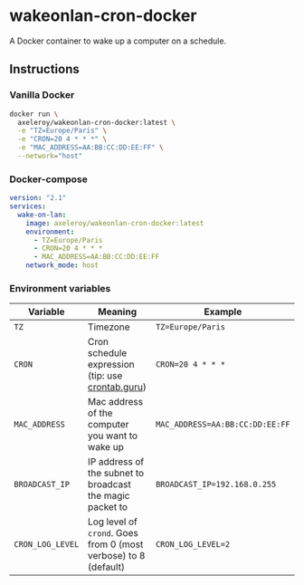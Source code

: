 # wakeonlan-cron-docker

A Docker container to wake up a computer on a schedule.

## Instructions

### Vanilla Docker

```bash
docker run \
  axeleroy/wakeonlan-cron-docker:latest \
  -e "TZ=Europe/Paris" \
  -e "CRON=20 4 * * *" \
  -e "MAC_ADDRESS=AA:BB:CC:DD:EE:FF" \
  --network="host"
```

### Docker-compose
```yml
version: "2.1"
services:
  wake-on-lan:
    image: axeleroy/wakeonlan-cron-docker:latest
    environment:
      - TZ=Europe/Paris
      - CRON=20 4 * * *
      - MAC_ADDRESS=AA:BB:CC:DD:EE:FF
    network_mode: host
```

### Environment variables

| Variable         | Meaning                                                                   | Example                         |
|------------------|---------------------------------------------------------------------------|---------------------------------|
| `TZ`             | Timezone                                                                  | `TZ=Europe/Paris`               |
| `CRON`           | Cron schedule expression (tip: use [crontab.guru](https://crontab.guru/)) | `CRON=20 4 * * *`               |
| `MAC_ADDRESS`    | Mac address of the computer you want to wake up                           | `MAC_ADDRESS=AA:BB:CC:DD:EE:FF` | 
| `BROADCAST_IP`   | IP address of the subnet to broadcast the magic packet to                 | `BROADCAST_IP=192.168.0.255`    |
| `CRON_LOG_LEVEL` | Log level of `crond`. Goes from 0 (most verbose) to 8 (default)           | `CRON_LOG_LEVEL=2`              |
